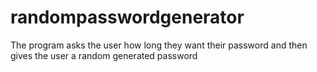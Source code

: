 # randompasswordgenerator
The program asks the user how long they want their password and then gives the user a random generated password

